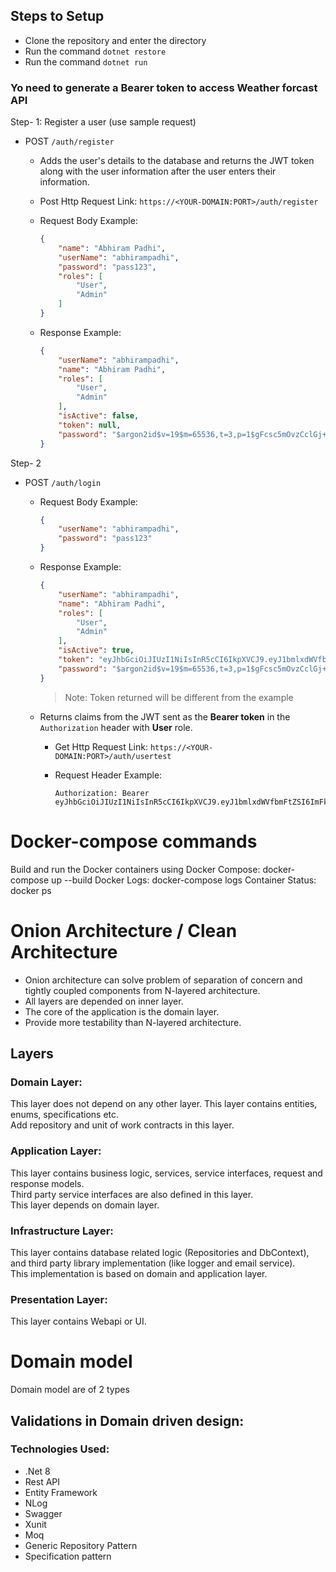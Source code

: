 ## Steps to Setup

- Clone the repository and enter the directory
- Run the command `dotnet restore`
- Run the command `dotnet run`



### Yo need to generate a Bearer token to access Weather forcast API
Step- 1: Register a user (use sample request)

* POST `/auth/register`

    * Adds the user's details to the database and returns the JWT token along with the user information after the user enters their information.
    * Post Http Request Link: `https://<YOUR-DOMAIN:PORT>/auth/register`
    * Request Body Example:

        ```json
        {
            "name": "Abhiram Padhi",
            "userName": "abhirampadhi",
            "password": "pass123",
            "roles": [
                "User", 
                "Admin"
            ]
        }
        ```

    * Response Example:

        ```json
        {
            "userName": "abhirampadhi",
            "name": "Abhiram Padhi",
            "roles": [
                "User",
                "Admin"
            ],
            "isActive": false,
            "token": null,
            "password": "$argon2id$v=19$m=65536,t=3,p=1$gFcsc5mOvzCclGj+o2CqeQ$TBCPrC6HW1+kCmtCc7vai9JJv3SOgPQK/mMjiJf7X8M"
        }
        ```
Step- 2
* POST `/auth/login`

  
    
    * Request Body Example:

        ```json
        {
            "userName": "abhirampadhi",
            "password": "pass123"
        }
        ```

    * Response Example:

        ```json
        {
            "userName": "abhirampadhi",
            "name": "Abhiram Padhi",
            "roles": [
                "User",
                "Admin"
            ],
            "isActive": true,
            "token": "eyJhbGciOiJIUzI1NiIsInR5cCI6IkpXVCJ9.eyJ1bmlxdWVfbmFtZSI6ImFkaXR5YW9iZXJhaTEiLCJnaXZlbl9uYW1lIjoiQWRpdHlhIE9iZXJhaSIsInJvbGUiOlsiVXNlciIsIkFkbWluIl0sIm5iZiI6MTY5OTI3OTQyNywiZXhwIjoxNjk5MjgxMjI3LCJpYXQiOjE2OTkyNzk0MjcsImlzcyI6IlRlc3RJc3N1ZXIiLCJhdWQiOiJUZXN0QXVkaWVuY2UifQ.d9bAAqm1iHWmf7klIBWA2tFf2Pkvzfkee1lBvhv0_Ag",
            "password": "$argon2id$v=19$m=65536,t=3,p=1$gFcsc5mOvzCclGj+o2CqeQ$TBCPrC6HW1+kCmtCc7vai9JJv3SOgPQK/mMjiJf7X8M"
        }
        ```
         
        > Note: Token returned will be different from the example





  * Returns claims from the JWT sent as the **Bearer token** in the `Authorization` header with **User** role.
    * Get Http Request Link: `https://<YOUR-DOMAIN:PORT>/auth/usertest`
    * Request Header Example:

        ```
        Authorization: Bearer eyJhbGciOiJIUzI1NiIsInR5cCI6IkpXVCJ9.eyJ1bmlxdWVfbmFtZSI6ImFkaXR5YTEiLCJnaXZlbl9uYW1lIjoiQWRpdHlhIE9iZXJhaSIsInJvbGUiOiJVc2VyIiwibmJmIjoxNjk5Mjc5NjA2LCJleHAiOjE2OTkyODE0MDYsImlhdCI6MTY5OTI3OTYwNiwiaXNzIjoiVGVzdElzc3VlciIsImF1ZCI6IlRlc3RBdWRpZW5jZSJ9.JpCzjncNg14Ptx1c1fRt4fZmUAIcuBSowL_WoVYZo6s
        ```


# Docker-compose commands
Build and run the Docker containers using Docker Compose: docker-compose up --build
Docker Logs: docker-compose logs
Container Status: docker ps











# Onion Architecture / Clean Architecture

- Onion architecture can solve problem of separation of concern and tightly coupled components from N-layered architecture.
- All layers are depended on inner layer.
- The core of the application is the domain layer.
- Provide more testability than N-layered architecture.

## Layers
### Domain Layer:

This layer does not depend on any other layer. This layer contains entities, enums, specifications etc.  
Add repository and unit of work contracts in this layer.
### Application Layer:

This layer contains business logic, services, service interfaces, request and response models.  
Third party service interfaces are also defined in this layer.  
This layer depends on domain layer.  
### Infrastructure Layer:

This layer contains database related logic (Repositories and DbContext), and third party library implementation (like logger and email service).  
This implementation is based on domain and application layer.
### Presentation Layer:

This layer contains Webapi or UI.

# Domain model

Domain model are of 2 types


## Validations in Domain driven design:



### Technologies Used:

- .Net 8
- Rest API
- Entity Framework
- NLog
- Swagger
- Xunit
- Moq
- Generic Repository Pattern
- Specification pattern

